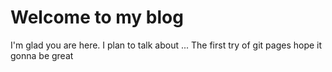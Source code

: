 # Welcome to my blog

I'm glad you are here. I plan to talk about ...
The first try of git pages hope it gonna be great 

